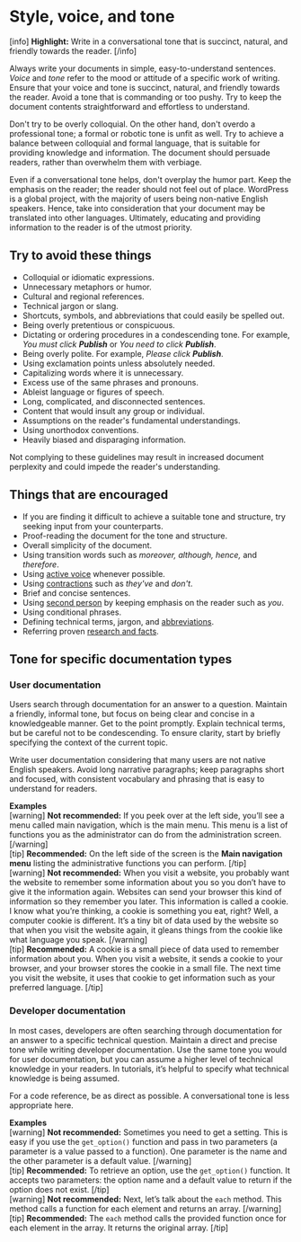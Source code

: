 # Style, voice, and tone

[info] **Highlight:** Write in a conversational tone that is succinct, natural, and friendly towards the reader. [/info]  

Always write your documents in simple, easy-to-understand sentences. *Voice* and *tone* refer to the mood or attitude of a specific work of writing. Ensure that your voice and tone is succinct, natural, and friendly towards the reader. Avoid a tone that is commanding or too pushy. Try to keep the document contents straightforward and effortless to understand.

Don't try to be overly colloquial. On the other hand, don't overdo a professional tone; a formal or robotic tone is unfit as well. Try to achieve a balance between colloquial and formal language, that is suitable for providing knowledge and information. The document should persuade readers, rather than overwhelm them with verbiage.

Even if a conversational tone helps, don't overplay the humor part. Keep the emphasis on the reader; the reader should not feel out of place. WordPress is a global project, with the majority of users being non-native English speakers. Hence, take into consideration that your document may be translated into other languages. Ultimately, educating and providing information to the reader is of the utmost priority.

## Try to avoid these things

- Colloquial or idiomatic expressions.
- Unnecessary metaphors or humor.
- Cultural and regional references.
- Technical jargon or slang.
- Shortcuts, symbols, and abbreviations that could easily be spelled out.
- Being overly pretentious or conspicuous.
- Dictating or ordering procedures in a condescending tone. For example, *You must click __Publish__* or *You need to click __Publish__*.
- Being overly polite. For example, *Please click __Publish__*.
- Using exclamation points unless absolutely needed.
- Capitalizing words where it is unnecessary.
- Excess use of the same phrases and pronouns.
- Ableist language or figures of speech.
- Long, complicated, and disconnected sentences.
- Content that would insult any group or individual.
- Assumptions on the reader's fundamental understandings.
- Using unorthodox conventions.
- Heavily biased and disparaging information.

Not complying to these guidelines may result in increased document perplexity and could impede the reader's understanding.

## Things that are encouraged

- If you are finding it difficult to achieve a suitable tone and structure, try seeking input from your counterparts.
- Proof-reading the document for the tone and structure.
- Overall simplicity of the document.
- Using transition words such as *moreover, although, hence,* and *therefore*.
- Using [active voice](https://make.wordpress.org/docs/style-guide/language-grammar/voice/) whenever possible.
- Using [contractions](https://make.wordpress.org/docs/style-guide/language-grammar/contractions/) such as *they've* and *don't*.
- Brief and concise sentences.
- Using [second person](https://make.wordpress.org/docs/style-guide/language-grammar/grammatical-person/#second-person) by keeping emphasis on the reader such as *you*.
- Using conditional phrases.
- Defining technical terms, jargon, and [abbreviations](https://make.wordpress.org/docs/style-guide/language-grammar/abbreviations/).
- Referring proven [research and facts](https://make.wordpress.org/docs/style-guide/general-guidelines/facts-claims/).

## Tone for specific documentation types

### User documentation

Users search through documentation for an answer to a question. Maintain a friendly, informal tone, but focus on being clear and concise in a knowledgeable manner. Get to the point promptly. Explain technical terms, but be careful not to be condescending. To ensure clarity, start by briefly specifying the context of the current topic.

Write user documentation considering that many users are not native English speakers. Avoid long narrative paragraphs; keep paragraphs short and focused, with consistent vocabulary and phrasing that is easy to understand for readers.

**Examples**  
[warning] **Not recommended:** If you peek over at the left side, you’ll see a menu called main navigation, which is the main menu. This menu is a list of functions you as the administrator can do from the administration screen. [/warning]  
[tip] **Recommended:** On the left side of the screen is the **Main navigation menu** listing the administrative functions you can perform. [/tip]  
[warning] **Not recommended:** When you visit a website, you probably want the website to remember some information about you so you don’t have to give it the information again. Websites can send your browser this kind of information so they remember you later. This information is called a cookie. I know what you’re thinking, a cookie is something you eat, right? Well, a computer cookie is different. It’s a tiny bit of data used by the website so that when you visit the website again, it gleans things from the cookie like what language you speak. [/warning]  
[tip] **Recommended:** A cookie is a small piece of data used to remember information about you. When you visit a website, it sends a cookie to your browser, and your browser stores the cookie in a small file. The next time you visit the website, it uses that cookie to get information such as your preferred language. [/tip]  

### Developer documentation

In most cases, developers are often searching through documentation for an answer to a specific technical question. Maintain a direct and precise tone while writing developer documentation. Use the same tone you would for user documentation, but you can assume a higher level of technical knowledge in your readers. In tutorials, it’s helpful to specify what technical knowledge is being assumed.

For a code reference, be as direct as possible. A conversational tone is less appropriate here.  

**Examples**  
[warning] **Not recommended:** Sometimes you need to get a setting. This is easy if you use the `get_option()` function and pass in two parameters (a parameter is a value passed to a function). One parameter is the name and the other parameter is a default value. [/warning]  
[tip] **Recommended:** To retrieve an option, use the `get_option()` function. It accepts two parameters: the option name and a default value to return if the option does not exist. [/tip]  
[warning] **Not recommended:** Next, let’s talk about the `each` method. This method calls a function for each element and returns an array. [/warning]  
[tip] **Recommended:** The `each` method calls the provided function once for each element in the array. It returns the original array. [/tip]  
